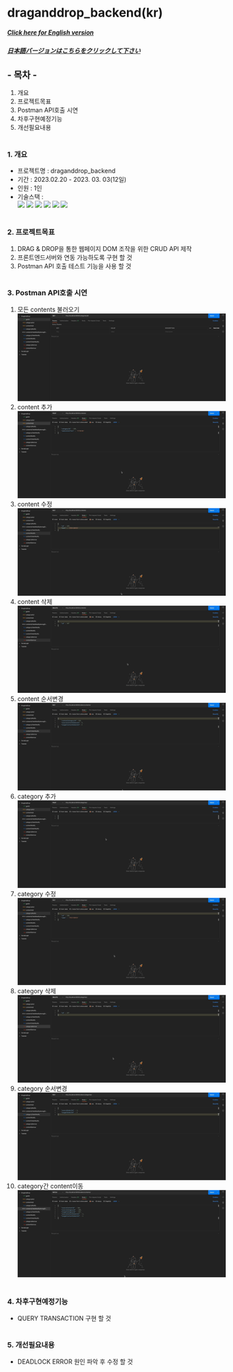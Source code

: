 # draganddrop_backend(kr)

##### [Click here for English version](README_EN.md)

##### [日本語バージョンはこちらをクリックして下さい](README_JP.md)

## - 목차 -

1. 개요
2. 프로젝트목표
3. Postman API호출 시연
4. 차후구현예정기능
5. 개선필요내용
   </br>
   </br>

### 1. 개요

- 프로젝트명 : draganddrop_backend
- 기간 : 2023.02.20 - 2023. 03. 03(12일)
- 인원 : 1인
- 기술스택 : </br>
  <img src="https://img.shields.io/badge/Javascript-F7DF1E?style=for-the-badge&logo=Javascript&logoColor=white"> <img src="https://img.shields.io/badge/node.js-339933?style=for-the-badge&logo=node.js&logoColor=white">
  <img src="https://img.shields.io/badge/express-000000?style=for-the-badge&logo=express&logoColor=white">
  <img src="https://img.shields.io/badge/MySQL-4479A1?style=for-the-badge&logo=mysql&logoColor=white"> <img src="https://img.shields.io/badge/Postman-FF6C37?style=for-the-badge&logo=Postman&logoColor=white"> <img src="https://img.shields.io/badge/Git-F05032?style=for-the-badge&logo=Git&logoColor=white">
  </br>
  </br>

### 2. 프로젝트목표

1. DRAG & DROP을 통한 웹페이지 DOM 조작을 위한 CRUD API 제작
2. 프론트엔드서버와 연동 가능하도록 구현 할 것
3. Postman API 호출 테스트 기능을 사용 할 것
   </br>
   </br>

### 3. Postman API호출 시연 </br>

1. 모든 contents 불러오기</br>
   <img src='./ref/all_read.gif'>
2. content 추가</br>
   <img src='./ref/content_add.gif'>
3. content 수정</br>
   <img src='./ref/content_modify.gif'>
4. content 삭제</br>
   <img src='./ref/content_remove.gif'>
5. content 순서변경</br>
   <img src='./ref/contents_order_modify.gif'>
6. category 추가</br>
   <img src='./ref/category_add.gif'>
7. category 수정</br>
   <img src='./ref/category_modify.gif'>
8. category 삭제</br>
   <img src='./ref/category_remove.gif'>
9. category 순서변경</br>
   <img src='./ref/categories_order_modify.gif'>
10. category간 content이동</br>
    <img src='./ref/contents_move.gif'>
    </br>
    </br>

### 4. 차후구현예정기능

- QUERY TRANSACTION 구현 할 것
  </br>
  </br>

### 5. 개선필요내용

- DEADLOCK ERROR 원인 파악 후 수정 할 것
